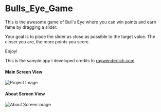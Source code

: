 # Bulls_Eye_Game

This is the awesome game of Bull's Eye where you can win points and earn fame by dragging a slider.

Your goal is to place the slider as close as possible to the target value. The closer you are, the more points you score.

Enjoy!

This is the sample app I developed credits to [raywenderlich.com](https://www.raywenderlich.com/)

#### Main Screen View

![Project Image](https://user-images.githubusercontent.com/13076610/41907764-421d72b0-795b-11e8-96fc-a72461d0b9d2.jpg)


#### About Screen View

![About Screen image](https://user-images.githubusercontent.com/13076610/42036670-a3a43b22-7aff-11e8-8e84-5053d9e49ed4.jpg)
